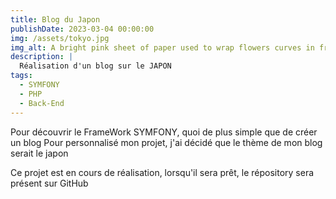 ```yaml
---
title: Blog du Japon
publishDate: 2023-03-04 00:00:00
img: /assets/tokyo.jpg
img_alt: A bright pink sheet of paper used to wrap flowers curves in front of rich blue background
description: |
  Réalisation d'un blog sur le JAPON
tags:
  - SYMFONY
  - PHP
  - Back-End
---
```


Pour découvrir le FrameWork SYMFONY, quoi de plus simple que de créer un blog 
Pour personnalisé mon projet, j'ai décidé que le thème de mon blog serait le japon 

Ce projet est en cours de réalisation, lorsqu'il sera prêt, le répository sera présent sur GitHub 
